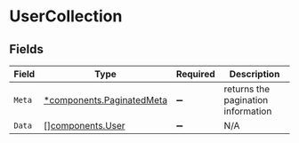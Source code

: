 # UserCollection


## Fields

| Field                                                                 | Type                                                                  | Required                                                              | Description                                                           |
| --------------------------------------------------------------------- | --------------------------------------------------------------------- | --------------------------------------------------------------------- | --------------------------------------------------------------------- |
| `Meta`                                                                | [*components.PaginatedMeta](../../models/components/paginatedmeta.md) | :heavy_minus_sign:                                                    | returns the pagination information                                    |
| `Data`                                                                | [][components.User](../../models/components/user.md)                  | :heavy_minus_sign:                                                    | N/A                                                                   |